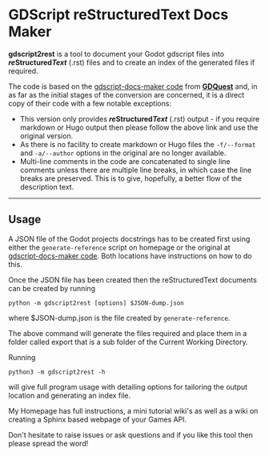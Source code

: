 # GDScript reStructuredText Docs Maker

**gdscript2rest** is a tool to document your Godot gdscript files into ***re*****Structured*****Text*** (.rst) files and to create an index of the generated files if required.

The code is based on the [gdscript-docs-maker code](https://github.com/GDQuest/gdscript-docs-maker) from [**GDQuest**](https://www.gdquest.com/) and, in as far as the initial stages of the conversion are concerned, it is a direct copy of their code with a few notable exceptions:
- This version only provides ***re*****Structured*****Text*** (.rst) output - if you require markdown or Hugo output then please follow the above link and use the original version.
- As there is no facility to create markdown or Hugo files the `-f/--format` and  `-a/--author` options in the original are no longer available.
- Multi-line comments in the code are concatenated to single line comments unless there are multiple  line breaks, in which case the line breaks are preserved.  This is to give, hopefully, a better flow of the description text.

---
## Usage

A JSON file of the Godot projects docstrings has to be created first using either the ```generate-reference``` script on homepage or the original at [gdscript-docs-maker code](https://github.com/GDQuest/gdscript-docs-maker). Both locations have instructions on how to do this. 

Once the JSON file has been created then the reStructuredText documents can be created by running
```
python -m gdscript2rest [options] $JSON-dump.json
```
where $JSON-dump.json is the file created by ```generate-reference```.  

The above command will generate the files required and place them in a folder called export that is a sub folder of the Current Working Directory.

Running

```
python3 -m gdscript2rest -h
```

will give full program usage with detailing options for tailoring the output location and generating an index file.

My Homepage has full instructions, a mini tutorial wiki's as well as a wiki on creating a Sphinx based webpage of your Games API.

Don't hesitate to raise issues or ask questions and if you like this tool then please spread the word!